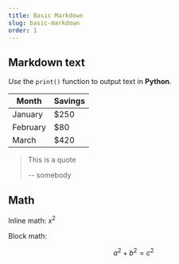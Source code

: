```yaml
---
title: Basic Markdown
slug: basic-markdown
order: 1
---
```


## Markdown text

*Use* the `print()` function to output text in **Python**.

| Month    | Savings |
| -------- | ------- |
| January  | $250    |
| February | $80     |
| March    | $420    |

> This is a quote
>
> -- somebody

## Math

Inline math: $x^2$

Block math:

$$
a^2 + b^2 = c^2
$$
